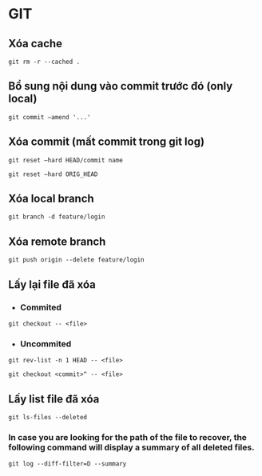 # GIT

## Xóa cache

`
git rm -r --cached .
`

## Bổ sung nội dung vào commit trước đó (only local)

`
git commit —amend '...'
`

## Xóa commit (mất commit trong git log)

`
git reset —hard HEAD/commit name
`

`
git reset —hard ORIG_HEAD
`

## Xóa local branch

`
git branch -d feature/login
`

## Xóa remote branch

`
git push origin --delete feature/login
`

## Lấy lại file đã xóa

- ### Commited

`
git checkout -- <file>
`

- ### Uncommited

`
git rev-list -n 1 HEAD -- <file> 
`

`
git checkout <commit>^ -- <file>
`

## Lấy list file đã xóa

`
git ls-files --deleted
`

### In case you are looking for the path of the file to recover, the following command will display a summary of all deleted files.

`
git log --diff-filter=D --summary
`